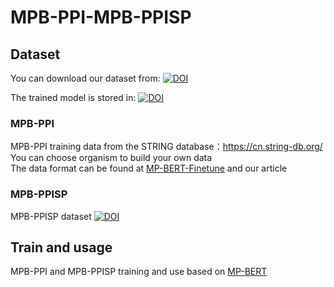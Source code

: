 # MPB-PPI-MPB-PPISP

## Dataset
You can download our dataset from:
[![DOI](https://zenodo.org/badge/DOI/10.5281/zenodo.7858135.svg)](https://doi.org/10.5281/zenodo.7858135)

The trained model is stored in:
[![DOI](https://zenodo.org/badge/DOI/10.5281/zenodo.8131531.svg)](https://doi.org/10.5281/zenodo.8131531)


### MPB-PPI
MPB-PPI training data from the STRING database：https://cn.string-db.org/<br>
You can choose organism to build your own data<br>
The data format can be found at [MP-BERT-Finetune](https://github.com/BRITian/MP-BERT/tree/main/Finetune_code) and our article

### MPB-PPISP
MPB-PPISP dataset [![DOI](https://zenodo.org/badge/DOI/10.5281/zenodo.8146835.svg)](https://doi.org/10.5281/zenodo.8146835)


## Train and usage
MPB-PPI and MPB-PPISP training and use based on [MP-BERT](https://github.com/BRITian/MP-BERT/)
